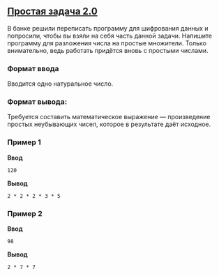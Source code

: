 ## [Простая задача 2.0](../../../solutions/2.3/23_r.py)

В банке решили переписать программу для шифрования данных и попросили, чтобы вы взяли на себя часть данной задачи. Напишите программу для разложения числа на простые множители. Только внимательно, ведь работать придётся вновь с простыми числами.

### Формат ввода

Вводится одно натуральное число.

### Формат вывода:

Требуется составить математическое выражение — произведение простых неубывающих чисел, которое в результате даёт исходное.

### Пример 1

__Ввод__
```plaintext
120
```

__Вывод__
```plaintext
2 * 2 * 2 * 3 * 5
```

### Пример 2

__Ввод__
```plaintext
98
```

__Вывод__
```plaintext
2 * 7 * 7
```